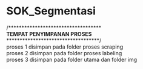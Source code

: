 # SOK_Segmentasi  
  
/***********************************  
 **TEMPAT PENYIMPANAN PROSES**  
 ***********************************/  
proses 1 disimpan pada folder proses scraping  
proses 2 disimpan pada folder proses labeling  
proses 3 disimpan pada folder utama dan folder img  
